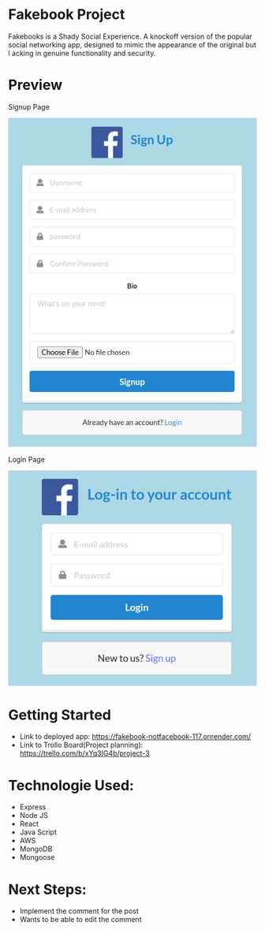 # Fakebook Project

 Fakebooks is a Shady Social Experience. A knockoff version of the popular 
 social networking app, designed to mimic the appearance of the original but l
 acking in genuine functionality and security.

# Preview

Signup Page

![Alt text](<Screenshot from 2023-08-07 00-02-52.png>)

Login Page

![Alt text](<Screenshot from 2023-08-06 22-58-32.png>)

# Getting Started
- Link to deployed app: https://fakebook-notfacebook-117.onrender.com/
- Link to Trollo Board(Project planning): https://trello.com/b/xYq3IG4b/project-3

# Technologie Used:
- Express 
- Node JS
- React 
- Java Script
- AWS
- MongoDB
- Mongoose


# Next Steps: 
- Implement the comment for the post 
- Wants to be able to edit the comment

